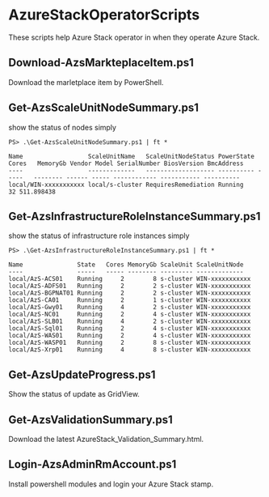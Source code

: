 # AzureStackOperatorScripts

These scripts help Azure Stack operator in when they operate Azure Stack.

## Download-AzsMarkteplaceItem.ps1

Download the marletplace item by PowerShell.

## Get-AzsScaleUnitNodeSummary.ps1

show the status of nodes simply

```
PS> .\Get-AzsScaleUnitNodeSummary.ps1 | ft *

Name                  ScaleUnitName   ScaleUnitNodeStatus PowerState Cores   MemoryGb Vendor Model SerialNumber BiosVersion BmcAddress
----                  -------------   ------------------- ---------- -----   -------- ------ ----- ------------ ----------- ----------
local/WIN-xxxxxxxxxxx local/s-cluster RequiresRemediation Running       32 511.898438
```

## Get-AzsInfrastructureRoleInstanceSummary.ps1

show the status of infrastructure role instances simply


```
PS> .\Get-AzsInfrastructureRoleInstanceSummary.ps1 | ft *

Name               State   Cores MemoryGb ScaleUnit ScaleUnitNode
----               -----   ----- -------- --------- -------------
local/AzS-ACS01    Running     2        8 s-cluster WIN-xxxxxxxxxxx
local/AzS-ADFS01   Running     2        2 s-cluster WIN-xxxxxxxxxxx
local/AzS-BGPNAT01 Running     2        2 s-cluster WIN-xxxxxxxxxxx
local/AzS-CA01     Running     2        1 s-cluster WIN-xxxxxxxxxxx
local/AzS-Gwy01    Running     4        2 s-cluster WIN-xxxxxxxxxxx
local/AzS-NC01     Running     2        4 s-cluster WIN-xxxxxxxxxxx
local/AzS-SLB01    Running     4        2 s-cluster WIN-xxxxxxxxxxx
local/AzS-Sql01    Running     2        4 s-cluster WIN-xxxxxxxxxxx
local/AzS-WAS01    Running     2        4 s-cluster WIN-xxxxxxxxxxx
local/AzS-WASP01   Running     2        8 s-cluster WIN-xxxxxxxxxxx
local/AzS-Xrp01    Running     4        8 s-cluster WIN-xxxxxxxxxxx
```

## Get-AzsUpdateProgress.ps1

Show the status of update as GridView.

## Get-AzsValidationSummary.ps1

Download the latest AzureStack_Validation_Summary.html.

## Login-AzsAdminRmAccount.ps1

Install powershell modules and login your Azure Stack stamp.
